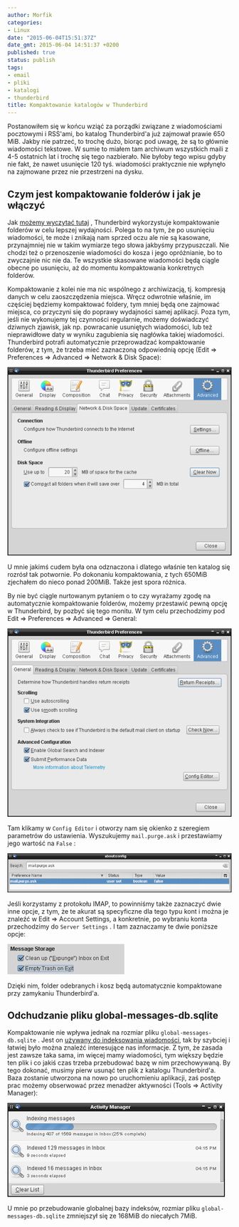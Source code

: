 ```yaml
---
author: Morfik
categories:
- Linux
date: "2015-06-04T15:51:37Z"
date_gmt: 2015-06-04 14:51:37 +0200
published: true
status: publish
tags:
- email
- pliki
- katalogi
- thunderbird
title: Kompaktowanie katalogów w Thunderbird
---
```


Postanowiłem się w końcu wziąć za porządki związane z wiadomościami pocztowymi i RSS'ami, bo katalog
Thunderbird'a już zajmował prawie 650 MiB. Jakby nie patrzeć, to trochę dużo, biorąc pod uwagę, że
są to głównie wiadomości tekstowe. W sumie to miałem tam archiwum wszystkich maili z 4-5 ostatnich
lat i trochę się tego nazbierało. Nie byłoby tego wpisu gdyby nie fakt, że nawet usunięcie 120 tyś.
wiadomości praktycznie nie wpłynęło na zajmowane przez nie przestrzeni na dysku.

<!--more-->
## Czym jest kompaktowanie folderów i jak je włączyć

Jak [możemy wyczytać tutaj](http://kb.mozillazine.org/Thunderbird_:_Tips_:_Compacting_Folders) ,
Thunderbird wykorzystuje kompaktowanie folderów w celu lepszej wydajności. Polega to na tym, że po
usunięciu wiadomości, te może i znikają nam sprzed oczu ale nie są kasowane, przynajmniej nie w
takim wymiarze tego słowa jakbyśmy przypuszczali. Nie chodzi też o przenoszenie wiadomości do kosza
i jego opróżnianie, bo to zwyczajnie nic nie da. Te wszystkie skasowane wiadomości będą ciągle
obecne po usunięciu, aż do momentu kompaktowania konkretnych folderów.

Kompaktowanie z kolei nie ma nic wspólnego z archiwizacją, tj. kompresją danych w celu
zaoszczędzenia miejsca. Wręcz odwrotnie właśnie, im częściej będziemy kompaktować foldery, tym
mniej będą one zajmować miejsca, co przyczyni się do poprawy wydajności samej aplikacji. Poza tym,
jeśli nie wykonujemy tej czynności regularnie, możemy doświadczyć dziwnych zjawisk, jak np.
powracanie usuniętych wiadomości, lub też nieprawidłowe daty w wyniku zagubienia się nagłówka takiej
wiadomości. Thunderbird potrafi automatycznie przeprowadzać kompaktowanie folderów, z tym, że trzeba
mieć zaznaczoną odpowiednią opcję (Edit => Preferences => Advanced => Network & Disk Space):

![](/img/2015/06/1.thunderbird-kompaktowanie-folderow.png#big)

U mnie jakimś cudem była ona odznaczona i dlatego właśnie ten katalog się rozrósł tak potwornie. Po
dokonaniu kompaktowania, z tych 650MiB zjechałem do nieco ponad 200MiB. Także jest spora różnica.

By nie być ciągle nurtowanym pytaniem o to czy wyrażamy zgodę na automatycznie kompaktowanie
folderów, możemy przestawić pewną opcję w Thunderbird, by pozbyć się tego monitu. W tym celu
przechodzimy pod Edit => Preferences => Advanced => General:

![](/img/2015/06/2.thunderbird-config-editor.png#big)

Tam klikamy w `Config Editor` i otworzy nam się okienko z szeregiem parametrów do ustawienia.
Wyszukujemy `mail.purge.ask` i przestawiamy jego wartość na `False` :

![](/img/2015/06/3.thunderbird-about-config.png#huge)

Jeśli korzystamy z protokołu IMAP, to powinniśmy także zaznaczyć dwie inne opcje, z tym, że te
akurat są specyficzne dla tego typu kont i można je znaleźć w Edit => Account Settings, a
konkretnie, po wybraniu konta przechodzimy do `Server Settings` . I tam zaznaczamy te dwie poniższe
opcje:

![](/img/2015/06/4.thunderbird-kompaktowanie-imap.png#small)

Dzięki nim, folder odebranych i kosz będą automatycznie kompaktowane przy zamykaniu Thunderbird'a.

## Odchudzanie pliku global-messages-db.sqlite

Kompaktowanie nie wpływa jednak na rozmiar pliku `global-messages-db.sqlite` . Jest on [używany do
indeksowania wiadomości](https://support.mozilla.org/en-US/kb/rebuilding-global-database), tak by
szybciej i łatwiej było można znaleźć interesujące nas informacje. Z tym, że zasada jest zawsze taka
sama, im więcej mamy wiadomości, tym większy będzie ten plik i co jakiś czas trzeba przebudować bazę
w nim przechowywaną. By tego dokonać, musimy pierw usunąć ten plik z katalogu Thunderbird'a. Baza
zostanie utworzona na nowo po uruchomieniu aplikacji, zaś postęp prac możemy obserwować przez
menadżer aktywności (Tools => Activity Manager):

![](/img/2015/06/5.thunderbird-activity-manager.png#big)

U mnie po przebudowanie globalnej bazy indeksów, rozmiar pliku `global-messages-db.sqlite`
zmniejszył się ze 168MiB do niecałych 7MiB.
